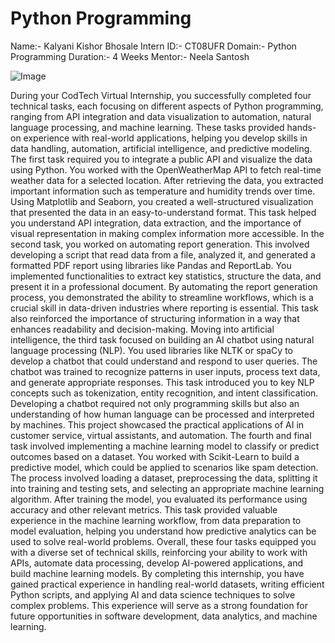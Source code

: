 # Python Programming 
Name:- Kalyani Kishor Bhosale 
Intern ID:- CT08UFR
Domain:- Python Programming 
Duration:- 4 Weeks
Mentor:- Neela Santosh


![Image](https://github.com/user-attachments/assets/b2f1679f-d9b2-4231-89ed-824242faeb8b)
 

During your CodTech Virtual Internship, you successfully completed four technical tasks, each focusing on different aspects of Python programming, ranging from API integration and data visualization to automation, natural language processing, and machine learning. These tasks provided hands-on experience with real-world applications, helping you develop skills in data handling, automation, artificial intelligence, and predictive modeling.
The first task required you to integrate a public API and visualize the data using Python. You worked with the OpenWeatherMap API to fetch real-time weather data for a selected location. After retrieving the data, you extracted important information such as temperature and humidity trends over time. Using Matplotlib and Seaborn, you created a well-structured visualization that presented the data in an easy-to-understand format. This task helped you understand API integration, data extraction, and the importance of visual representation in making complex information more accessible.
In the second task, you worked on automating report generation. This involved developing a script that read data from a file, analyzed it, and generated a formatted PDF report using libraries like Pandas and ReportLab. You implemented functionalities to extract key statistics, structure the data, and present it in a professional document. By automating the report generation process, you demonstrated the ability to streamline workflows, which is a crucial skill in data-driven industries where reporting is essential. This task also reinforced the importance of structuring information in a way that enhances readability and decision-making.
Moving into artificial intelligence, the third task focused on building an AI chatbot using natural language processing (NLP). You used libraries like NLTK or spaCy to develop a chatbot that could understand and respond to user queries. The chatbot was trained to recognize patterns in user inputs, process text data, and generate appropriate responses. This task introduced you to key NLP concepts such as tokenization, entity recognition, and intent classification. Developing a chatbot required not only programming skills but also an understanding of how human language can be processed and interpreted by machines. This project showcased the practical applications of AI in customer service, virtual assistants, and automation.
The fourth and final task involved implementing a machine learning model to classify or predict outcomes based on a dataset. You worked with Scikit-Learn to build a predictive model, which could be applied to scenarios like spam detection. The process involved loading a dataset, preprocessing the data, splitting it into training and testing sets, and selecting an appropriate machine learning algorithm. After training the model, you evaluated its performance using accuracy and other relevant metrics. This task provided valuable experience in the machine learning workflow, from data preparation to model evaluation, helping you understand how predictive analytics can be used to solve real-world problems.
Overall, these four tasks equipped you with a diverse set of technical skills, reinforcing your ability to work with APIs, automate data processing, develop AI-powered applications, and build machine learning models. By completing this internship, you have gained practical experience in handling real-world datasets, writing efficient Python scripts, and applying AI and data science techniques to solve complex problems. This experience will serve as a strong foundation for future opportunities in software development, data analytics, and machine learning.
